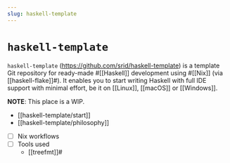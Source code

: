```yaml
---
slug: haskell-template
---
```


# `haskell-template`

`haskell-template` (<https://github.com/srid/haskell-template>) is a template Git repository for ready-made #[[Haskell]] development using #[[Nix]] (via [[haskell-flake]]#). It enables you to start writing Haskell with full IDE support with minimal effort, be it on [[Linux]], [[macOS]] or [[Windows]].

**NOTE**: This place is a WIP. 

- [[haskell-template/start]]
- [[haskell-template/philosophy]]
- [ ] Nix workflows
- [ ] Tools used
  - [[treefmt]]#